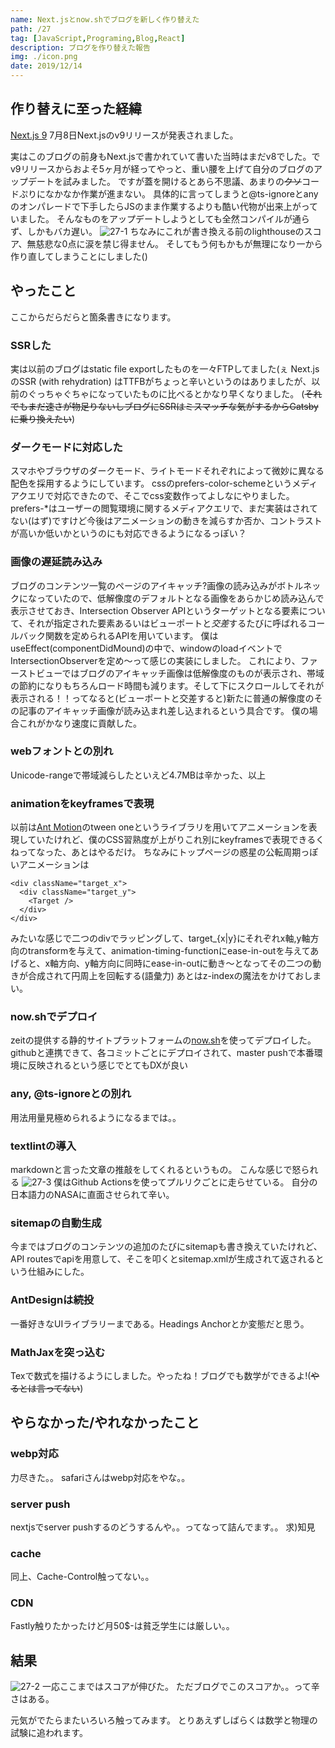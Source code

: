 ```yaml
---
name: Next.jsとnow.shでブログを新しく作り替えた
path: /27
tag: [JavaScript,Programing,Blog,React]
description: ブログを作り替えた報告
img: ./icon.png
date: 2019/12/14
---
```

## 作り替えに至った経緯

[Next.js 9](https://nextjs.org/blog/next-9)
7月8日Next.jsのv9リリースが発表されました。

実はこのブログの前身もNext.jsで書かれていて書いた当時はまだv8でした。でv9リリースからおよそ5ヶ月が経ってやっと、重い腰を上げて自分のブログのアップデートを試みました。
ですが蓋を開けるとあら不思議、あまりの~~クソ~~コードぷりになかなか作業が進まない。
具体的に言ってしまうと@ts-ignoreとanyのオンパレードで下手したらJSのまま作業するよりも酷い代物が出来上がっていました。
そんなものをアップデートしようとしても全然コンパイルが通らず、しかもバカ遅い。
<img src="/27-1.jpg" alt="27-1" />
ちなみにこれが書き換える前のlighthouseのスコア、無慈悲な0点に涙を禁じ得ません。
そしてもう何もかもが無理になり一から作り直してしまうことにしました()

## やったこと
ここからだらだらと箇条書きになります。

### SSRした

実は以前のブログはstatic file exportしたものを一々FTPしてました(ぇ
Next.jsのSSR (with rehydration) はTTFBがちょっと辛いというのはありましたが、以前のぐっちゃぐちゃになっていたものに比べるとかなり早くなりました。
(~~それでもまだ速さが物足りないしブログにSSRはミスマッチな気がするからGatsbyに乗り換えたい~~)

### ダークモードに対応した

スマホやブラウザのダークモード、ライトモードそれぞれによって微妙に異なる配色を採用するようにしています。
cssのprefers-color-schemeというメディアクエリで対応できたので、そこでcss変数作ってよしなにやりました。
prefers-*はユーザーの閲覧環境に関するメディアクエリで、まだ実装はされてない(はず)ですけど今後はアニメーションの動きを減らすか否か、コントラストが高いか低いかというのにも対応できるようになるっぽい？

### 画像の遅延読み込み

ブログのコンテンツ一覧のページのアイキャッチ?画像の読み込みがボトルネックになっていたので、低解像度のデフォルトとなる画像をあらかじめ読み込んで表示させておき、Intersection Observer APIというターゲットとなる要素について、それが指定された要素あるいはビューポートと*交差*するたびに呼ばれるコールバック関数を定められるAPIを用いています。
僕はuseEffect(componentDidMound)の中で、windowのloadイベントでIntersectionObserverを定め〜って感じの実装にしました。
これにより、ファーストビューではブログのアイキャッチ画像は低解像度のものが表示され、帯域の節約になりもちろんロード時間も減ります。そして下にスクロールしてそれが表示される！！ってなると(ビューポートと交差すると)新たに普通の解像度のその記事のアイキャッチ画像が読み込まれ差し込まれるという具合です。
僕の場合これがかなり速度に貢献した。

### webフォントとの別れ

Unicode-rangeで帯域減らしたといえど4.7MBは辛かった、以上

### animationをkeyframesで表現

以前は[Ant Motion](https://motion.ant.design/components/tween-one)のtween oneというライブラリを用いてアニメーションを表現していたけれど、僕のCSS習熟度が上がりこれ別にkeyframesで表現できるくねってなった、あとはやるだけ。
ちなみにトップページの惑星の公転周期っぽいアニメーションは

```JSX
<div className="target_x">
  <div className="target_y">
    <Target />
  </div>
</div>
```

みたいな感じで二つのdivでラッピングして、target_{x|y}にそれぞれx軸,y軸方向のtransformを与えて、animation-timing-functionにease-in-outを与えてあげると、x軸方向、y軸方向に同時にease-in-outに動き〜となってその二つの動きが合成されて円周上を回転する(語彙力)
あとはz-indexの魔法をかけておしまい。

### now.shでデプロイ

zeitの提供する静的サイトプラットフォームの[now.sh](https://zeit.co/dashboard)を使ってデプロイした。
githubと連携できて、各コミットごとにデプロイされて、master pushで本番環境に反映されるという感じでとてもDXが良い

### any, @ts-ignoreとの別れ

用法用量見極められるようになるまでは。。

### textlintの導入

markdownと言った文章の推敲をしてくれるというもの。
こんな感じで怒られる
<img src="/27-3.png" alt="27-3" />
僕はGithub Actionsを使ってプルリクごとに走らせている。
自分の日本語力のNASAに直面させられて辛い。

### sitemapの自動生成

今まではブログのコンテンツの追加のたびにsitemapも書き換えていたけれど、API routesでapiを用意して、そこを叩くとsitemap.xmlが生成されて返されるという仕組みにした。

### AntDesignは続投

一番好きなUIライブラリーまである。Headings Anchorとか変態だと思う。

### MathJaxを突っ込む

Texで数式を描けるようにしました。やったね！ブログでも数学ができるよ!(~~やるとは言ってない~~)

## やらなかった/やれなかったこと

### webp対応

力尽きた。。
safariさんはwebp対応をやな。。

### server push

nextjsでserver pushするのどうするんや。。ってなって詰んでます。。
求)知見
 
### cache

同上、Cache-Control触ってない。。

### CDN

Fastly触りたかったけど月50$-は貧乏学生には厳しい。。

## 結果

<img src="/27-2.png" alt="27-2" />
一応ここまではスコアが伸びた。
ただブログでこのスコアか。。って辛さはある。

元気がでたらまたいろいろ触ってみます。
とりあえずしばらくは数学と物理の試験に追われます。
